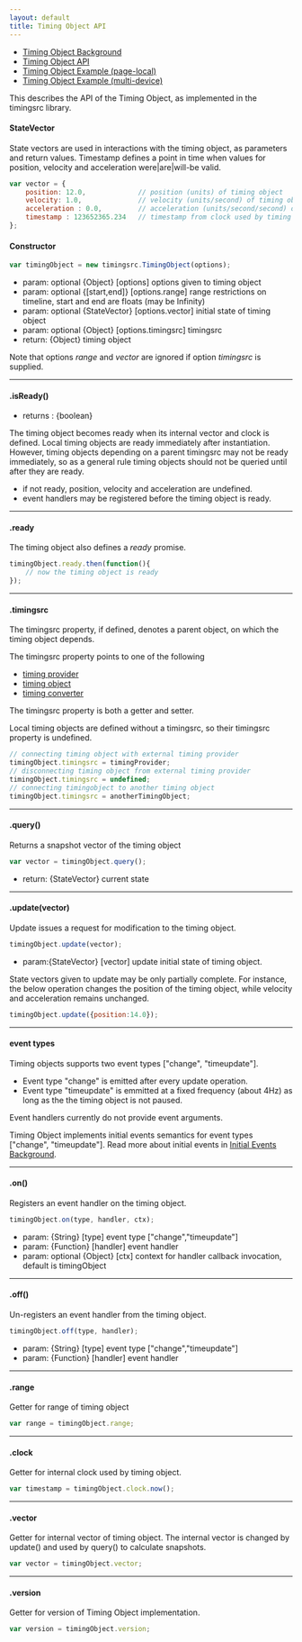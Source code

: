 ```yaml
---
layout: default
title: Timing Object API
---
```


- [Timing Object Background](background_timingobject.html)
- [Timing Object API](api_timingobject.html)
- [Timing Object Example (page-local)](exp_timingobject.html)
- [Timing Object Example (multi-device)](online_timingobject.html)

This describes the API of the Timing Object, as implemented in the timingsrc library.

#### StateVector

State vectors are used in interactions with the timing object, as parameters and return values. 
Timestamp defines a point in time when values for position, velocity and acceleration were|are|will-be valid. 

```javascript
var vector = {
	position: 12.0,             // position (units) of timing object
	velocity: 1.0,              // velocity (units/second) of timing object
	acceleration : 0.0, 		// acceleration (units/second/second) of timing object
	timestamp : 123652365.234   // timestamp from clock used by timing object (seconds)
};
```


#### Constructor

```javascript
var timingObject = new timingsrc.TimingObject(options);
```
- param: optional {Object} [options] options given to timing object
- param: optional {[start,end]} [options.range] range restrictions on timeline, start and end are floats (may be Infinity)
- param: optional {StateVector} [options.vector] initial state of timing object
- param: optional {Object} [options.timingsrc] timingsrc
- return: {Object} timing object

Note that options *range* and *vector* are ignored if option *timingsrc* is supplied.

---


#### .isReady()
- returns : {boolean}

The timing object becomes ready when its internal vector and clock is defined.
Local timing objects are ready immediately after instantiation. 
However, timing objects depending on a parent timingsrc may not be ready immediately, so as a general rule timing objects should not be queried until after they are ready.

- if not ready, position, velocity and acceleration are undefined.
- event handlers may be registered before the timing object is ready.

---

#### .ready

The timing object also defines a *ready* promise.

```javascript
timingObject.ready.then(function(){
    // now the timing object is ready
});
```

---

#### .timingsrc
The timingsrc property, if defined, denotes a parent object, on which the timing object depends.

The timingsrc property points to one of the following

- [timing provider](api_timingprovider.html)
- [timing object](api_timingobject.html)
- [timing converter](api:timingconverter.html)

The timingsrc property is both a getter and setter. 

Local timing objects are defined without a timingsrc, so their
timingsrc property is undefined.

```javascript
// connecting timing object with external timing provider
timingObject.timingsrc = timingProvider;
// disconnecting timing object from external timing provider
timingObject.timingsrc = undefined;
// connecting timingobject to another timing object
timingObject.timingsrc = anotherTimingObject;
```

---

#### .query()
Returns a snapshot vector of the timing object

```javascript
var vector = timingObject.query();
```

- return: {StateVector} current state

---

#### .update(vector)
Update issues a request for modification to the timing object.


```javascript
timingObject.update(vector);
```
- param:{StateVector} [vector] update initial state of timing object. 

State vectors given to update may be only partially complete. For instance, the below operation changes
the position of the timing object, while velocity and acceleration remains unchanged.

```javascript
timingObject.update({position:14.0});
```

---

#### event types
Timing objects supports two event types ["change", "timeupdate"].

- Event type "change" is emitted after every update operation. 
- Event type "timeupdate" is emmitted at a fixed frequency (about 4Hz) as long as the the timing object is not paused.

Event handlers currently do not provide event arguments.

Timing Object implements initial events semantics for event types ["change", "timeupdate"].
Read more about initial events in [Initial Events Background](background_eventing.html).


---

#### .on()
Registers an event handler on the timing object.

```javascript
timingObject.on(type, handler, ctx);
```

- param: {String} [type] event type ["change","timeupdate"]
- param: {Function} [handler] event handler
- param: optional {Object} [ctx] context for handler callback invocation, default is timingObject

---

#### .off()
Un-registers an event handler from the timing object.

```javascript
timingObject.off(type, handler);
```

- param: {String} [type] event type ["change","timeupdate"]
- param: {Function} [handler] event handler


---


#### .range
Getter for range of timing object

```javascript
var range = timingObject.range;
```

---

#### .clock
Getter for internal clock used by timing object.

```javascript
var timestamp = timingObject.clock.now();
```
---

#### .vector
Getter for internal vector of timing object. The internal vector is changed by update() and used by query() to calculate snapshots. 

```javascript
var vector = timingObject.vector;
```

---

#### .version
Getter for version of Timing Object implementation.

```javascript
var version = timingObject.version;
```